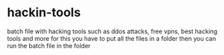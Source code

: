 # hackin-tools
batch file with hacking tools such as ddos attacks, free vpns, best hacking tools and more 
for this you have to put all the files in a folder then you can run the batch file in the folder
